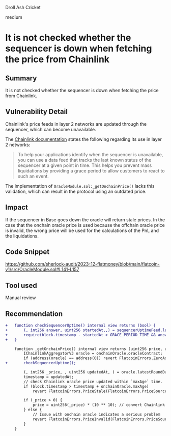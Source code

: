 Droll Ash Cricket

medium

# It is not checked whether the sequencer is down when fetching the price from Chainlink

## Summary

It is not checked whether the sequencer is down when fetching the price from Chainlink.

## Vulnerability Detail

Chainlink's price feeds in layer 2 networks are updated through the sequencer, which can become unavailable.

The [Chainlink documentation](https://docs.chain.link/data-feeds/l2-sequencer-feeds) states the following regarding its use in layer 2 networks:

> To help your applications identify when the sequencer is unavailable, you can use a data feed that tracks the last known status of the sequencer at a given point in time. This helps you prevent mass liquidations by providing a grace period to allow customers to react to such an event.

The implementation of `OracleModule.sol:_getOnchainPrice()` lacks this validation, which can result in the protocol using an outdated price.

## Impact

If the sequencer in Base goes down the oracle will return stale prices. In the case that the onchain oracle price is used because the offchain oracle price is invalid, the wrong price will be used for the calculations of the PnL and the liquidations.

## Code Snippet

https://github.com/sherlock-audit/2023-12-flatmoney/blob/main/flatcoin-v1/src/OracleModule.sol#L141-L157

## Tool used

Manual review

## Recommendation

```diff
+   function checkSequencerUptime() internal view returns (bool) {
+       (, int256 answer, uint256 startedAt,,) = sequencerUptimeFeed.latestRoundData();
+       require(block.timestamp - startedAt > GRACE_PERIOD_TIME && answer == 0, "Sequencer is down");
+   }

    function _getOnchainPrice() internal view returns (uint256 price, uint256 timestamp) {
        IChainlinkAggregatorV3 oracle = onchainOracle.oracleContract;
        if (address(oracle) == address(0)) revert FlatcoinErrors.ZeroAddress("oracle");
+       checkSequencerUptime();

        (, int256 _price, , uint256 updatedAt, ) = oracle.latestRoundData();
        timestamp = updatedAt;
        // check Chainlink oracle price updated within `maxAge` time.
        if (block.timestamp > timestamp + onchainOracle.maxAge)
            revert FlatcoinErrors.PriceStale(FlatcoinErrors.PriceSource.OnChain);

        if (_price > 0) {
            price = uint256(_price) * (10 ** 10); // convert Chainlink oracle decimals 8 -> 18
        } else {
            // Issue with onchain oracle indicates a serious problem
            revert FlatcoinErrors.PriceInvalid(FlatcoinErrors.PriceSource.OnChain);
        }
    }
```